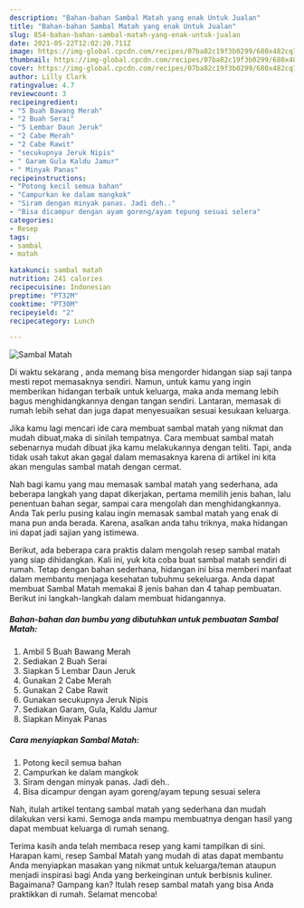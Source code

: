```yaml
---
description: "Bahan-bahan Sambal Matah yang enak Untuk Jualan"
title: "Bahan-bahan Sambal Matah yang enak Untuk Jualan"
slug: 854-bahan-bahan-sambal-matah-yang-enak-untuk-jualan
date: 2021-05-22T12:02:20.711Z
image: https://img-global.cpcdn.com/recipes/07ba82c19f3b0299/680x482cq70/sambal-matah-foto-resep-utama.jpg
thumbnail: https://img-global.cpcdn.com/recipes/07ba82c19f3b0299/680x482cq70/sambal-matah-foto-resep-utama.jpg
cover: https://img-global.cpcdn.com/recipes/07ba82c19f3b0299/680x482cq70/sambal-matah-foto-resep-utama.jpg
author: Lilly Clark
ratingvalue: 4.7
reviewcount: 3
recipeingredient:
- "5 Buah Bawang Merah"
- "2 Buah Serai"
- "5 Lembar Daun Jeruk"
- "2 Cabe Merah"
- "2 Cabe Rawit"
- "secukupnya Jeruk Nipis"
- " Garam Gula Kaldu Jamur"
- " Minyak Panas"
recipeinstructions:
- "Potong kecil semua bahan"
- "Campurkan ke dalam mangkok"
- "Siram dengan minyak panas. Jadi deh.."
- "Bisa dicampur dengan ayam goreng/ayam tepung sesuai selera"
categories:
- Resep
tags:
- sambal
- matah

katakunci: sambal matah 
nutrition: 241 calories
recipecuisine: Indonesian
preptime: "PT32M"
cooktime: "PT30M"
recipeyield: "2"
recipecategory: Lunch

---
```



![Sambal Matah](https://img-global.cpcdn.com/recipes/07ba82c19f3b0299/680x482cq70/sambal-matah-foto-resep-utama.jpg)

Di waktu  sekarang , anda memang bisa mengorder hidangan siap saji tanpa mesti repot memasaknya sendiri. Namun, untuk kamu yang ingin memberikan hidangan terbaik untuk keluarga, maka anda memang lebih bagus menghidangkannya dengan tangan sendiri. Lantaran, memasak di rumah lebih sehat dan juga dapat menyesuaikan sesuai kesukaan keluarga.

Jika kamu lagi mencari ide cara membuat sambal matah yang nikmat dan mudah dibuat,maka di sinilah tempatnya. Cara membuat sambal matah  sebenarnya mudah dibuat jika kamu melakukannya dengan teliti. Tapi, anda tidak usah takut akan gagal dalam memasaknya 
karena di artikel ini kita akan mengulas sambal matah dengan cermat.  



Nah bagi kamu yang mau memasak sambal matah yang sederhana, ada beberapa langkah yang dapat dikerjakan, pertama memilih jenis bahan, lalu penentuan bahan segar, sampai cara mengolah dan menghidangkannya. Anda Tak perlu pusing kalau ingin memasak sambal matah yang enak di mana pun anda berada. Karena, asalkan anda  tahu triknya, maka hidangan ini dapat jadi sajian yang istimewa.

Berikut, ada beberapa cara praktis  dalam mengolah resep sambal matah yang siap dihidangkan. Kali ini, yuk kita coba buat sambal matah sendiri di rumah. Tetap dengan bahan sederhana, hidangan ini bisa memberi manfaat dalam membantu menjaga kesehatan tubuhmu sekeluarga. Anda dapat membuat Sambal Matah memakai 8 jenis bahan dan 4 tahap pembuatan. Berikut ini langkah-langkah dalam membuat hidangannya.

<!--inarticleads1-->

##### Bahan-bahan dan bumbu yang dibutuhkan untuk pembuatan Sambal Matah:

1. Ambil 5 Buah Bawang Merah
1. Sediakan 2 Buah Serai
1. Siapkan 5 Lembar Daun Jeruk
1. Gunakan 2 Cabe Merah
1. Gunakan 2 Cabe Rawit
1. Gunakan secukupnya Jeruk Nipis
1. Sediakan  Garam, Gula, Kaldu Jamur
1. Siapkan  Minyak Panas




<!--inarticleads2-->

##### Cara menyiapkan Sambal Matah:

1. Potong kecil semua bahan
1. Campurkan ke dalam mangkok
1. Siram dengan minyak panas. Jadi deh..
1. Bisa dicampur dengan ayam goreng/ayam tepung sesuai selera




Nah, itulah artikel tentang  sambal matah  yang sederhana dan mudah dilakukan versi kami. Semoga anda mampu membuatnya dengan hasil yang dapat membuat keluarga di rumah senang. 

Terima kasih anda telah membaca resep yang kami tampilkan di sini. Harapan kami, resep  Sambal Matah yang mudah di atas dapat membantu Anda menyiapkan masakan yang nikmat untuk keluarga/teman ataupun menjadi inspirasi bagi Anda yang berkeinginan untuk berbisnis kuliner. Bagaimana? Gampang kan? Itulah resep sambal matah yang bisa Anda praktikkan di rumah. Selamat mencoba!

